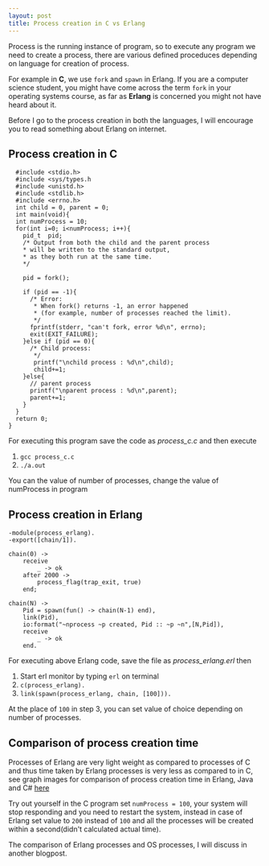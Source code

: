 ```yaml
---
layout: post
title: Process creation in C vs Erlang
---
```


Process is the running instance of program, so to execute any program we need to create a process, there are various defined proceduces depending on language for creation of process.

For example in **C**, we use `fork` and `spawn` in Erlang.
If you are a computer science student, you might have come across the term `fork` in your operating systems course, as far as **Erlang** is concerned you might not have heard about it.

Before I go to the process creation in both the languages, I will encourage you to read something about Erlang on internet.

## Process creation in C

```
  #include <stdio.h>
  #include <sys/types.h
  #include <unistd.h>
  #include <stdlib.h>
  #include <errno.h>
  int child = 0, parent = 0;
  int main(void){
  int numProcess = 10;
  for(int i=0; i<numProcess; i++){
    pid_t  pid;
    /* Output from both the child and the parent process
    * will be written to the standard output,
    * as they both run at the same time.
    */

    pid = fork();

    if (pid == -1){
      /* Error:
       * When fork() returns -1, an error happened
       * (for example, number of processes reached the limit).
       */
      fprintf(stderr, "can't fork, error %d\n", errno);
      exit(EXIT_FAILURE);
    }else if (pid == 0){
      /* Child process:
       */
       printf("\nchild process : %d\n",child);
       child+=1;
    }else{
      // parent process
      printf("\nparent process : %d\n",parent);
      parent+=1;
    }
  }
  return 0;
}
```
For executing this program save the code as *process_c.c* and then execute
  1. `gcc process_c.c`
  2. `./a.out`
  
You can the value of number of processes, change the value of numProcess in program

## Process creation in Erlang

```
-module(process_erlang).
-export([chain/1]).

chain(0) ->
	receive
		_ -> ok
	after 2000 ->
		process_flag(trap_exit, true)
	end;

chain(N) ->
	Pid = spawn(fun() -> chain(N-1) end),
	link(Pid),
	io:format("~nprocess ~p created, Pid :: ~p ~n",[N,Pid]),
	receive
		_ -> ok
	end.
```

For executing above Erlang code, save the file as *process_erlang.erl* then
  1. Start erl monitor by typing `erl` on terminal
  2. `c(process_erlang).`
  3. `link(spawn(process_erlang, chain, [100])).`
  
 At the place of `100` in step 3, you can set value of choice depending on number of processes.
 
 ## Comparison of process creation time
 
 Processes of Erlang are very light weight as compared to processes of C and thus time taken by Erlang processes is very less as compared to in C, see graph images for comparison of process creation time in Erlang, Java and C# [here](https://msdeep14.github.io/projects/erlang_dcomputing.html)

Try out yourself in the C program set `numProcess = 100`, your system will stop responding and you need to restart the system, instead in case of Erlang set value to `200` instead of `100` and all the processes will be created within a second(didn't calculated actual time).

The comparison of Erlang processes and OS processes, I will discuss in another blogpost.
